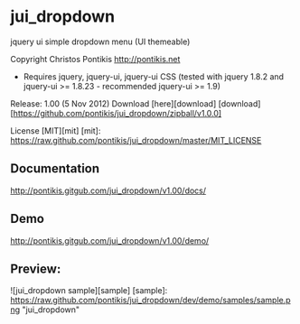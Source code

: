 jui_dropdown
============

jquery ui simple dropdown menu (UI themeable)

Copyright Christos Pontikis http://pontikis.net

* Requires jquery, jquery-ui, jquery-ui CSS (tested with jquery 1.8.2 and jquery-ui >= 1.8.23 - recommended jquery-ui >= 1.9)

Release: 1.00 (5 Nov 2012) Download [here][download]
[download][https://github.com/pontikis/jui_dropdown/zipball/v1.0.0]

License [MIT][mit]
[mit]: https://raw.github.com/pontikis/jui_dropdown/master/MIT_LICENSE


Documentation
-------------

http://pontikis.gitgub.com/jui_dropdown/v1.00/docs/

Demo
----

http://pontikis.gitgub.com/jui_dropdown/v1.00/demo/

Preview:
-------

![jui_dropdown sample][sample]
[sample]: https://raw.github.com/pontikis/jui_dropdown/dev/demo/samples/sample.png "jui_dropdown"